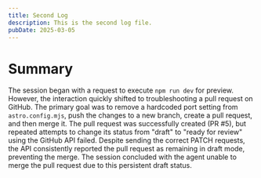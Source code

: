 ```yaml
---
title: Second Log
description: This is the second log file.
pubDate: 2025-03-05
---
```

# Summary

The session began with a request to execute `npm run dev` for preview. However, the interaction quickly shifted to troubleshooting a pull request on GitHub. The primary goal was to remove a hardcoded port setting from `astro.config.mjs`, push the changes to a new branch, create a pull request, and then merge it. The pull request was successfully created (PR #5), but repeated attempts to change its status from "draft" to "ready for review" using the GitHub API failed. Despite sending the correct PATCH requests, the API consistently reported the pull request as remaining in draft mode, preventing the merge. The session concluded with the agent unable to merge the pull request due to this persistent draft status.